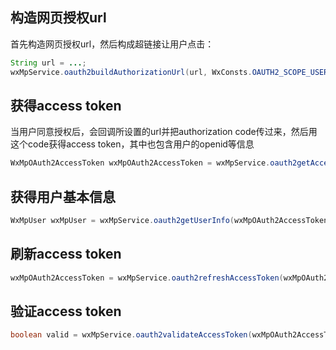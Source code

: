 ## 构造网页授权url

首先构造网页授权url，然后构成超链接让用户点击：

```java
String url = ...;
wxMpService.oauth2buildAuthorizationUrl(url, WxConsts.OAUTH2_SCOPE_USER_INFO, null)
```

## 获得access token

当用户同意授权后，会回调所设置的url并把authorization code传过来，然后用这个code获得access token，其中也包含用户的openid等信息

```java
WxMpOAuth2AccessToken wxMpOAuth2AccessToken = wxMpService.oauth2getAccessToken(code);
```

## 获得用户基本信息

```java
WxMpUser wxMpUser = wxMpService.oauth2getUserInfo(wxMpOAuth2AccessToken, null);
```

## 刷新access token

```java
wxMpOAuth2AccessToken = wxMpService.oauth2refreshAccessToken(wxMpOAuth2AccessToken.getRefreshToken());
```

## 验证access token

```java
boolean valid = wxMpService.oauth2validateAccessToken(wxMpOAuth2AccessToken);
```
